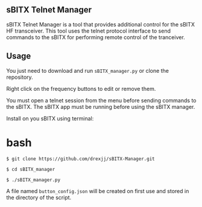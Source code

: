 sBITX Telnet Manager
--------------------------------

sBITX Telnet Manager is a tool that provides additional control for the sBITX HF transceiver. This tool uses the telnet protocol interface to send commands to the sBITX for performing remote control of the tranceiver.



Usage
-----

You just need to download and run ```sBITX_manager.py``` or clone the repository.

Right click on the frequency buttons to edit or remove them.

You must open a telnet session from the menu before sending commands to the sBITX. The sBITX app must be running before using the sBITX manager.

Install on you sBITX using terminal:

bash
====
```
$ git clone https://github.com/drexjj/sBITX-Manager.git

$ cd sBITX_manager

$ ./sBITX_manager.py

```


A file named `button_config.json` will be created on first use and stored in the directory of the script.
